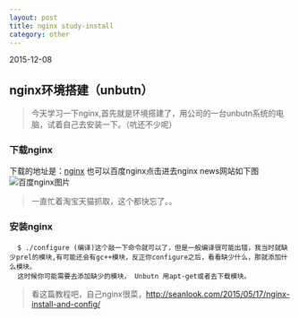 ```yaml
---
layout: post
title: nginx study-install
category: other
---
```


2015-12-08

##  nginx环境搭建（unbutn）

>  今天学习一下nginx,首先就是环境搭建了，用公司的一台unbutn系统的电脑，试着自己去安装一下。（吭还不少呢）

###  下载nginx

下载的地址是：[nginx](http://nginx.org/)
也可以百度nginx点击进去nginx news网站如下图
![百度nginx图片](http://i.niupic.com/images/2016/01/05/dlsfgK.png)

>  一直忙着淘宝天猫抓取，这个都快忘了。。

### 安装nginx

```shell
  $ ./configure (编译)这个敲一下命令就可以了，但是一般编译很可能出错，我当时就缺少prel的模块,有可能还会有gc++模块，反正你configure之后，看看缺少什么，那就添加什么模块。
  这时候你可能需要去添加缺少的模块， Unbutn 用apt-get或者去下载模块。
```
>   看这篇教程吧，自己nginx很菜，http://seanlook.com/2015/05/17/nginx-install-and-config/
